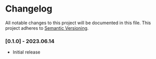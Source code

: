# Changelog

All notable changes to this project will be documented in this file.
This project adheres to [Semantic Versioning](http://semver.org/).

### [0.1.0] - 2023.06.14

- Initial release

